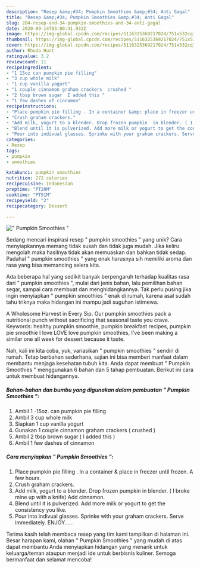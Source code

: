 ```yaml
---
description: "Resep &amp;#34; Pumpkin Smoothies &amp;#34; Anti Gagal"
title: "Resep &amp;#34; Pumpkin Smoothies &amp;#34; Anti Gagal"
slug: 204-resep-and-34-pumpkin-smoothies-and-34-anti-gagal
date: 2020-09-14T03:00:41.932Z
image: https://img-global.cpcdn.com/recipes/5116325369217024/751x532cq70/pumpkin-smoothies-recipe-main-photo.jpg
thumbnail: https://img-global.cpcdn.com/recipes/5116325369217024/751x532cq70/pumpkin-smoothies-recipe-main-photo.jpg
cover: https://img-global.cpcdn.com/recipes/5116325369217024/751x532cq70/pumpkin-smoothies-recipe-main-photo.jpg
author: Rhoda Hunt
ratingvalue: 3.2
reviewcount: 11
recipeingredient:
- "1 15oz can pumpkin pie filling"
- "3 cup whole milk"
- "1 cup vanilla yogurt"
- "1 couple cinnamon graham crackers  crushed "
- "2 tbsp brown sugar  I added this "
- "1 few dashes of cinnamon"
recipeinstructions:
- "Place pumpkin pie filling . In a container &amp; place in freezer until frozen. A few hours."
- "Crush graham crackers."
- "Add milk, yogurt to a blender. Drop frozen pumpkin  in blender. ( I broke mine up with a knife) Add cinnamon."
- "Blend until it is pulverized. Add more milk or yogurt to get the consistency you like."
- "Pour into indivual glasses. Sprinke with your graham crackers. Serve immediately. ENJOY......"
categories:
- Resep
tags:
- pumpkin
- smoothies

katakunci: pumpkin smoothies 
nutrition: 272 calories
recipecuisine: Indonesian
preptime: "PT20M"
cooktime: "PT51M"
recipeyield: "2"
recipecategory: Dessert

---
```



![&#34; Pumpkin Smoothies &#34;](https://img-global.cpcdn.com/recipes/5116325369217024/751x532cq70/pumpkin-smoothies-recipe-main-photo.jpg)

Sedang mencari inspirasi resep &#34; pumpkin smoothies &#34; yang unik? Cara menyiapkannya memang tidak susah dan tidak juga mudah. Jika keliru mengolah maka hasilnya tidak akan memuaskan dan bahkan tidak sedap. Padahal &#34; pumpkin smoothies &#34; yang enak harusnya sih memiliki aroma dan rasa yang bisa memancing selera kita.

Ada beberapa hal yang sedikit banyak berpengaruh terhadap kualitas rasa dari &#34; pumpkin smoothies &#34;, mulai dari jenis bahan, lalu pemilihan bahan segar, sampai cara membuat dan menghidangkannya. Tak perlu pusing jika ingin menyiapkan &#34; pumpkin smoothies &#34; enak di rumah, karena asal sudah tahu triknya maka hidangan ini mampu jadi suguhan istimewa.

A Wholesome Harvest in Every Sip. Our pumpkin smoothies pack a nutritional punch without sacrificing that seasonal taste you crave. Keywords: healthy pumpkin smoothie, pumpkin breakfast recipes, pumpkin pie smoothie I love LOVE love pumpkin smoothies, I&#39;ve been making a similar one all week for dessert because it taste.


Nah, kali ini kita coba, yuk, variasikan &#34; pumpkin smoothies &#34; sendiri di rumah. Tetap berbahan sederhana, sajian ini bisa memberi manfaat dalam membantu menjaga kesehatan tubuh kita. Anda dapat membuat &#34; Pumpkin Smoothies &#34; menggunakan 6 bahan dan 5 tahap pembuatan. Berikut ini cara untuk membuat hidangannya.

<!--inarticleads1-->

##### Bahan-bahan dan bumbu yang digunakan dalam pembuatan &#34; Pumpkin Smoothies &#34;:

1. Ambil 1 -15oz. can pumpkin pie filling
1. Ambil 3 cup whole milk
1. Siapkan 1 cup vanilla yogurt
1. Gunakan 1 couple cinnamon graham crackers ( crushed )
1. Ambil 2 tbsp brown sugar ( I added this )
1. Ambil 1 few dashes of cinnamon




<!--inarticleads2-->

##### Cara menyiapkan &#34; Pumpkin Smoothies &#34;:

1. Place pumpkin pie filling . In a container &amp; place in freezer until frozen. A few hours.
1. Crush graham crackers.
1. Add milk, yogurt to a blender. Drop frozen pumpkin  in blender. ( I broke mine up with a knife) Add cinnamon.
1. Blend until it is pulverized. Add more milk or yogurt to get the consistency you like.
1. Pour into indivual glasses. Sprinke with your graham crackers. Serve immediately. ENJOY......




Terima kasih telah membaca resep yang tim kami tampilkan di halaman ini. Besar harapan kami, olahan &#34; Pumpkin Smoothies &#34; yang mudah di atas dapat membantu Anda menyiapkan hidangan yang menarik untuk keluarga/teman ataupun menjadi ide untuk berbisnis kuliner. Semoga bermanfaat dan selamat mencoba!
